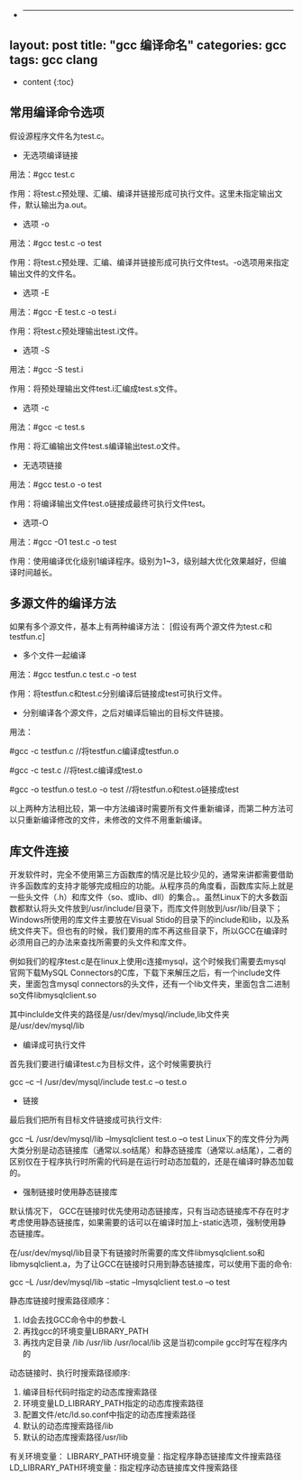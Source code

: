 * ---
layout: post
title:  "gcc 编译命名"
categories: gcc
tags: gcc clang
---

* content
{:toc}

## 常用编译命令选项


假设源程序文件名为test.c。
* 无选项编译链接

用法：#gcc test.c

作用：将test.c预处理、汇编、编译并链接形成可执行文件。这里未指定输出文件，默认输出为a.out。

* 选项 -o

用法：#gcc test.c -o test

作用：将test.c预处理、汇编、编译并链接形成可执行文件test。-o选项用来指定输出文件的文件名。

* 选项 -E

用法：#gcc -E test.c -o test.i

作用：将test.c预处理输出test.i文件。

* 选项 -S

用法：#gcc -S test.i

作用：将预处理输出文件test.i汇编成test.s文件。

* 选项 -c

用法：#gcc -c test.s

作用：将汇编输出文件test.s编译输出test.o文件。

* 无选项链接

用法：#gcc test.o -o test

作用：将编译输出文件test.o链接成最终可执行文件test。

* 选项-O

用法：#gcc -O1 test.c -o test

作用：使用编译优化级别1编译程序。级别为1~3，级别越大优化效果越好，但编译时间越长。





## 多源文件的编译方法

如果有多个源文件，基本上有两种编译方法：
[假设有两个源文件为test.c和testfun.c]

* 多个文件一起编译

用法：#gcc testfun.c test.c -o test

作用：将testfun.c和test.c分别编译后链接成test可执行文件。

* 分别编译各个源文件，之后对编译后输出的目标文件链接。

用法：

#gcc -c testfun.c //将testfun.c编译成testfun.o

#gcc -c test.c   //将test.c编译成test.o

#gcc -o testfun.o test.o -o test //将testfun.o和test.o链接成test

以上两种方法相比较，第一中方法编译时需要所有文件重新编译，而第二种方法可以只重新编译修改的文件，未修改的文件不用重新编译。

## 库文件连接

开发软件时，完全不使用第三方函数库的情况是比较少见的，通常来讲都需要借助许多函数库的支持才能够完成相应的功能。从程序员的角度看，函数库实际上就是一些头文件（.h）和库文件（so、或lib、dll）的集合。。虽然Linux下的大多数函数都默认将头文件放到/usr/include/目录下，而库文件则放到/usr/lib/目录下；Windows所使用的库文件主要放在Visual Stido的目录下的include和lib，以及系统文件夹下。但也有的时候，我们要用的库不再这些目录下，所以GCC在编译时必须用自己的办法来查找所需要的头文件和库文件。

例如我们的程序test.c是在linux上使用c连接mysql，这个时候我们需要去mysql官网下载MySQL Connectors的C库，下载下来解压之后，有一个include文件夹，里面包含mysql connectors的头文件，还有一个lib文件夹，里面包含二进制so文件libmysqlclient.so

其中inclulde文件夹的路径是/usr/dev/mysql/include,lib文件夹是/usr/dev/mysql/lib

 

* 编译成可执行文件

首先我们要进行编译test.c为目标文件，这个时候需要执行

gcc –c –I /usr/dev/mysql/include test.c –o test.o

* 链接

最后我们把所有目标文件链接成可执行文件:

gcc –L /usr/dev/mysql/lib –lmysqlclient test.o –o test
Linux下的库文件分为两大类分别是动态链接库（通常以.so结尾）和静态链接库（通常以.a结尾），二者的区别仅在于程序执行时所需的代码是在运行时动态加载的，还是在编译时静态加载的。

* 强制链接时使用静态链接库

默认情况下， GCC在链接时优先使用动态链接库，只有当动态链接库不存在时才考虑使用静态链接库，如果需要的话可以在编译时加上-static选项，强制使用静态链接库。

在/usr/dev/mysql/lib目录下有链接时所需要的库文件libmysqlclient.so和libmysqlclient.a，为了让GCC在链接时只用到静态链接库，可以使用下面的命令:

gcc –L /usr/dev/mysql/lib –static –lmysqlclient test.o –o test
 

静态库链接时搜索路径顺序：

1. ld会去找GCC命令中的参数-L
2. 再找gcc的环境变量LIBRARY_PATH
3. 再找内定目录 /lib /usr/lib /usr/local/lib 这是当初compile gcc时写在程序内的

动态链接时、执行时搜索路径顺序:

1. 编译目标代码时指定的动态库搜索路径
2. 环境变量LD_LIBRARY_PATH指定的动态库搜索路径
3. 配置文件/etc/ld.so.conf中指定的动态库搜索路径
4. 默认的动态库搜索路径/lib
5. 默认的动态库搜索路径/usr/lib

有关环境变量：
LIBRARY_PATH环境变量：指定程序静态链接库文件搜索路径
LD_LIBRARY_PATH环境变量：指定程序动态链接库文件搜索路径


